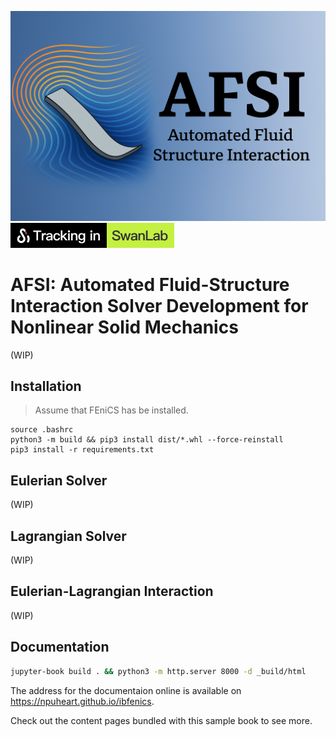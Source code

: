

![](logo.png)
[![](https://raw.githubusercontent.com/SwanHubX/assets/main/badge2.svg)](https://swanlab.cn/@SimCardiac/ideal_valve_2D/overview)
# AFSI: Automated Fluid-Structure Interaction Solver Development for Nonlinear Solid Mechanics
(WIP)


## Installation

> Assume that FEniCS has be installed.

```
source .bashrc
python3 -m build && pip3 install dist/*.whl --force-reinstall
pip3 install -r requirements.txt
```

## Eulerian Solver
(WIP)

## Lagrangian Solver
(WIP)

## Eulerian-Lagrangian Interaction
(WIP)

## Documentation

```bash
jupyter-book build . && python3 -m http.server 8000 -d _build/html
```

The address for the documentaion online is available on https://npuheart.github.io/ibfenics.



Check out the content pages bundled with this sample book to see more.

```{tableofcontents}
```
